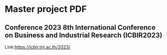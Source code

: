 # Master project PDF

## Conference 2023 8th International Conference on Business and Industrial Research (ICBIR2023)

Link:https://icbir.tni.ac.th/2023/
